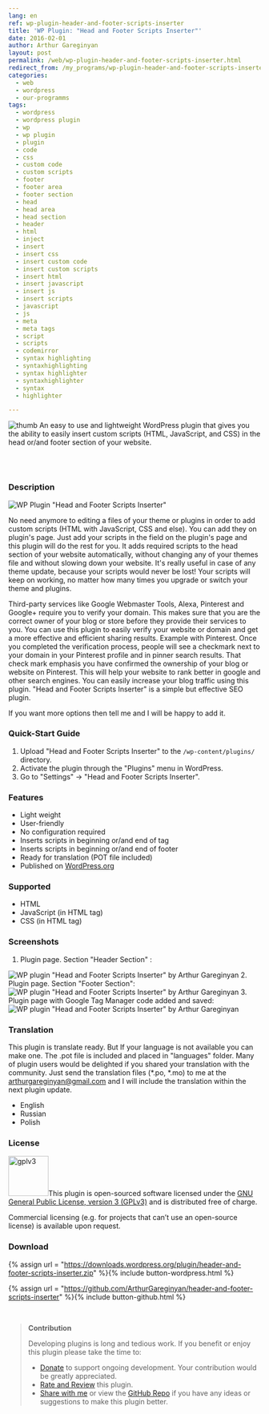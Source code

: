 ```yaml
---
lang: en
ref: wp-plugin-header-and-footer-scripts-inserter
title: 'WP Plugin: "Head and Footer Scripts Inserter"'
date: 2016-02-01
author: Arthur Gareginyan
layout: post
permalink: /web/wp-plugin-header-and-footer-scripts-inserter.html
redirect_from: /my_programs/wp-plugin-header-and-footer-scripts-inserter.html
categories:
  - web
  - wordpress
  - our-programms
tags:
  - wordpress
  - wordpress plugin
  - wp
  - wp plugin
  - plugin
  - code
  - css
  - custom code
  - custom scripts
  - footer
  - footer area
  - footer section
  - head
  - head area
  - head section
  - header
  - html
  - inject
  - insert
  - insert css
  - insert custom code
  - insert custom scripts
  - insert html
  - insert javascript
  - insert js
  - insert scripts
  - javascript
  - js
  - meta
  - meta tags
  - script
  - scripts
  - codemirror
  - syntax highlighting
  - syntaxhighlighting
  - syntax highlighter
  - syntaxhighlighter
  - syntax
  - highlighter

---
```


![thumb](/images/projects/plugins/header-and-footer-scripts-inserter/icon.png)
An easy to use and lightweight WordPress plugin that gives you the ability to easily insert custom scripts (HTML, JavaScript, and CSS) in the head or/and footer section of your website.

<br><br>

### Description

<img src="/images/projects/plugins/header-and-footer-scripts-inserter/banner.png" alt="WP Plugin &quot;Head and Footer Scripts Inserter&quot;" />

No need anymore to editing a files of your theme or plugins in order to add custom scripts (HTML with JavaScript, CSS and else). You can add they on plugin's page. Just add your scripts in the field on the plugin's page and this plugin will do the rest for you. It adds required scripts to the head section of your website automatically, without changing any of your themes file and without slowing down your website. It's really useful in case of any theme update, because your scripts would never be lost! Your scripts will keep on working, no matter how many times you upgrade or switch your theme and plugins.

Third-party services like Google Webmaster Tools, Alexa, Pinterest and Google+ require you to verify your domain. This makes sure that you are the correct owner of your blog or store before they provide their services to you. You can use this plugin to easily verify your website or domain and get a more effective and efficient sharing results. Example with Pinterest. Once you completed the verification process, people will see a checkmark next to your domain in your Pinterest profile and in pinner search results. That check mark emphasis you have confirmed the ownership of your blog or website on Pinterest. This will help your website to rank better in google and other search engines. You can easily increase your blog traffic using this plugin. "Head and Footer Scripts Inserter" is a simple but effective SEO plugin.

If you want more options then tell me and I will be happy to add it.


### Quick-Start Guide

1. Upload "Head and Footer Scripts Inserter" to the `/wp-content/plugins/` directory.
2. Activate the plugin through the "Plugins" menu in WordPress.
3. Go to "Settings" → "Head and Footer Scripts Inserter".


### Features

* Light weight
* User-friendly
* No configuration required
* Inserts scripts in beginning or/and end of <head> tag
* Inserts scripts in beginning or/and end of footer
* Ready for translation (POT file included)
* Published on [WordPress.org](http://wordpess.org/)


### Supported

* HTML
* JavaScript (in HTML tag)
* CSS (in HTML tag)


### Screenshots

1. Plugin page. Section "Header Section" :
<img src="/images/projects/plugins/header-and-footer-scripts-inserter/screenshot-1.png" alt="WP plugin &quot;Head and Footer Scripts Inserter&quot; by Arthur Gareginyan" />
2. Plugin page. Section "Footer Section":
<img src="/images/projects/plugins/header-and-footer-scripts-inserter/screenshot-2.png" alt="WP plugin &quot;Head and Footer Scripts Inserter&quot; by Arthur Gareginyan" />
3. Plugin page with Google Tag Manager code added and saved:
<img src="/images/projects/plugins/header-and-footer-scripts-inserter/screenshot-3.png" alt="WP plugin &quot;Head and Footer Scripts Inserter&quot; by Arthur Gareginyan" />


### Translation

This plugin is translate ready. But If your language is not available you can make one. The .pot file is included and placed in "languages" folder. Many of plugin users would be delighted if you shared your translation with the community. Just send the translation files (*.po, *.mo) to me at the arthurgareginyan@gmail.com and I will include the translation within the next plugin update.

* English
* Russian
* Polish


### License

<img src="/images/gplv3.png" alt="gplv3" width="80" class="alignleft" style="border:none;" />This plugin is open-sourced software licensed under the <a href="http://www.gnu.org/licenses/gpl-3.0.html" title="GPLv3" target="_blank">GNU General Public License, version 3 (GPLv3)</a> and is distributed free of charge.

Commercial licensing (e.g. for projects that can’t use an open-source license) is available upon request.


### Download

{% assign url = "https://downloads.wordpress.org/plugin/header-and-footer-scripts-inserter.zip" %}{% include button-wordpress.html %}
    
{% assign url = "https://github.com/ArthurGareginyan/header-and-footer-scripts-inserter" %}{% include button-github.html %}


<br>

>**Contribution**
>
>Developing plugins is long and tedious work. If you benefit or enjoy this plugin please take the time to:
>
>* [Donate](http://www.arthurgareginyan.com/donate.html) to support ongoing development. Your contribution would be greatly appreciated.
>* [Rate and Review](https://wordpress.org/support/view/plugin-reviews/header-and-footer-scripts-inserter?rate=5#postform) this plugin.
>* [Share with me](mailto:arthurgareginyan@gmail.com) or view the [GitHub Repo](https://github.com/ArthurGareginyan/header-and-footer-scripts-inserter) if you have any ideas or suggestions to make this plugin better.
